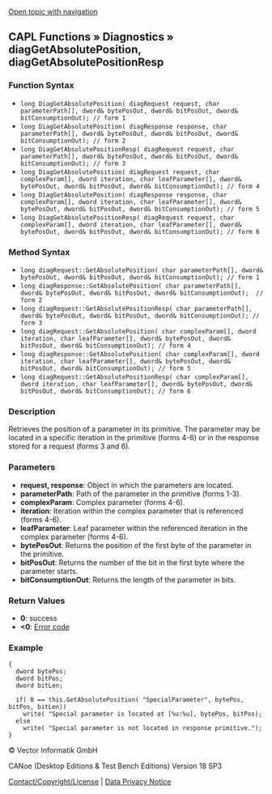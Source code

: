 [Open topic with navigation](../../../../../CANoeDEFamily.htm#Topics/CAPLFunctions/Diagnostics/Functions/CAPLfunctionDiagGetAbsolutePositionResp.md)

## CAPL Functions » Diagnostics » diagGetAbsolutePosition, diagGetAbsolutePositionResp

### Function Syntax

- `long DiagGetAbsolutePosition( diagRequest request, char parameterPath[], dword& bytePosOut, dword& bitPosOut, dword& bitConsumptionOut); // form 1`
- `long DiagGetAbsolutePosition( diagResponse response, char parameterPath[], dword& bytePosOut, dword& bitPosOut, dword& bitConsumptionOut); // form 2`
- `long DiagGetAbsolutePositionResp( diagRequest request, char parameterPath[], dword& bytePosOut, dword& bitPosOut, dword& bitConsumptionOut); // form 3`
- `long DiagGetAbsolutePosition( diagRequest request, char complexParam[], dword iteration, char leafParameter[], dword& bytePosOut, dword& bitPosOut, dword& bitConsumptionOut); // form 4`
- `long DiagGetAbsolutePosition( diagResponse response, char complexParam[], dword iteration, char leafParameter[], dword& bytePosOut, dword& bitPosOut, dword& bitConsumptionOut); // form 5`
- `long DiagGetAbsolutePositionResp( diagRequest request, char complexParam[], dword iteration, char leafParameter[], dword& bytePosOut, dword& bitPosOut, dword& bitConsumptionOut); // form 6`

### Method Syntax

- `long diagRequest::GetAbsolutePosition( char parameterPath[], dword& bytePosOut, dword& bitPosOut, dword& bitConsumptionOut); // form 1`
- `long diagResponse::GetAbsolutePosition( char parameterPath[], dword& bytePosOut, dword& bitPosOut, dword& bitConsumptionOut);  // form 2`
- `long diagRequest::GetAbsolutePositionResp( char parameterPath[], dword& bytePosOut, dword& bitPosOut, dword& bitConsumptionOut); // form 3`
- `long diagRequest::GetAbsolutePosition( char complexParam[], dword iteration, char leafParameter[], dword& bytePosOut, dword& bitPosOut, dword& bitConsumptionOut); // form 4`
- `long diagResponse::GetAbsolutePosition( char complexParam[], dword iteration, char leafParameter[], dword& bytePosOut, dword& bitPosOut, dword& bitConsumptionOut); // form 5`
- `long diagRequest::GetAbsolutePositionResp( char complexParam[], dword iteration, char leafParameter[], dword& bytePosOut, dword& bitPosOut, dword& bitConsumptionOut); // form 6`

### Description

Retrieves the position of a parameter in its primitive. The parameter may be located in a specific iteration in the primitive (forms 4-6) or in the response stored for a request (forms 3 and 6).

### Parameters

- **request, response**: Object in which the parameters are located.
- **parameterPath**: Path of the parameter in the primitive (forms 1-3).
- **complexParam**: Complex parameter (forms 4-6).
- **iteration**: Iteration within the complex parameter that is referenced (forms 4-6).
- **leafParameter**: Leaf parameter within the referenced iteration in the complex parameter (forms 4-6).
- **bytePosOut**: Returns the position of the first byte of the parameter in the primitive.
- **bitPosOut**: Returns the number of the bit in the first byte where the parameter starts.
- **bitConsumptionOut**: Returns the length of the parameter in bits.

### Return Values

- **0**: success
- **<0**: [Error code](../CAPLfunctionsDiagnosticsErrorCode.md)

### Example

```plaintext
{
  dword bytePos;
  dword bitPos;
  dword bitLen;

  if( 0 == this.GetAbsolutePosition( "SpecialParameter", bytePos, bitPos, bitLen))
    write( "Special parameter is located at [%u:%u], bytePos, bitPos);
  else
    write( "Special parameter is not located in response primitive.");
}
```

© Vector Informatik GmbH

CANoe (Desktop Editions & Test Bench Editions) Version 18 SP3

[Contact/Copyright/License](../../../Shared/ContactCopyrightLicense.md) | [Data Privacy Notice](https://www.vector.com/int/en/company/get-info/privacy-policy/)